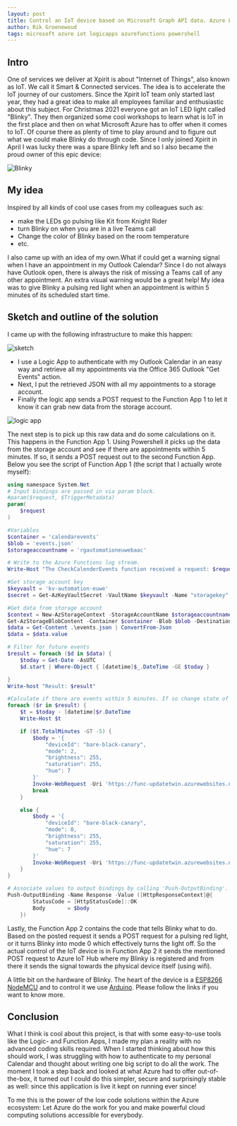 ```yaml
---
layout: post
title: Control an IoT device based on Microsoft Graph API data. Azure Logic Apps and Azure Functions make it easy! 
author: Rik Groenewoud
tags: microsoft azure iot logicapps azurefunctions powershell
---
```


## Intro
One of services we deliver at Xpirit is about "Internet of Things", also known as IoT. We call it Smart & Connected services. The idea is to accelerate the IoT journey of our customers. Since the Xpirit IoT team only started last year, they had a great idea to make all employees familiar and enthusiastic about this subject. For Christmas 2021 everyone got an IoT LED light called "Blinky". They then organized some cool workshops to learn what is IoT in the first place and then on what Microsoft Azure has to offer when it comes to IoT. Of course there as plenty of time to play around and to figure out what we could make Blinky do through code.  Since I only joined Xpirit in April I was lucky there was a spare Blinky left and so I also became the proud owner of this epic device: 

![Blinky](/images/blog-3.1.jpg)
## My idea
Inspired by all kinds of cool use cases from my colleagues such as: 

 - make the LEDs go pulsing like Kit from Knight Rider
 - turn Blinky on when you are in a live Teams call 
 - Change the color of Blinky based on the room temperature
 - etc. 
 
I also came up with an idea of my own.What if could get a warning signal when I have an appointment in my Outlook Calendar? 
Since I do not always have Outlook open, there is always the risk of missing a Teams call of any other appointment. An extra visual warning would be a great help!
My idea was to give Blinky a pulsing red light when an appointment is within 5 minutes of its scheduled start time.
## Sketch and outline of the solution 
I came up with the following infrastructure to make this happen: 

![sketch](/images/blog-3.2.png)

- I use a Logic App to authenticate with my Outlook Calendar in an easy way and retrieve all my appointments via the Office 365 Outlook "Get Events" action. 
- Next, I put the retrieved JSON with all my appointments to a storage account. 
- Finally the logic app sends a POST request to the Function App 1 to let it know it can grab new data from the storage account. 

![logic app](/images/blog-3.3.png)

The next step is to pick up this raw data and do some calculations on it. This happens in the Function App 1. Using Powershell it picks up the data from the storage account and see if there are appointments within 5 minutes. If so, it sends a POST request out to the second Function App. 
Below you see the script of Function App 1 (the script that I actually wrote myself):

```powershell
using namespace System.Net
# Input bindings are passed in via param block.
#param($request, $TriggerMetadata)
param(
    $request
)

#Variables
$container = 'calendarevents'
$blob = 'events.json'
$storageaccountname = 'rgautomationeuwebaac' 

# Write to the Azure Functions log stream.
Write-Host "The CheckCalenderEvents function received a request: $request."

#Get storage account key 
$keyvault = 'kv-automation-euwe' 
$secret = Get-AzKeyVaultSecret -VaultName $keyvault -Name "storagekey" -AsPlainText

#Get data from storage account
$context = New-AzStorageContext -StorageAccountName $storageaccountname -StorageAccountKey $secret
Get-AzStorageBlobContent -Container $container -Blob $blob -Destination ./events.json -Context $context -Force
$data = Get-Content .\events.json | ConvertFrom-Json
$data = $data.value

# Filter for future events
$result = foreach ($d in $data) {
    $today = Get-Date -AsUTC
    $d.start | Where-Object { [datetime]$_.DateTime -GE $today }

}
Write-host "Result: $result"

#Calculate if there are events within 5 minutes. If so change state of Blinky to red pulse, if not so turn off Blinky
foreach ($r in $result) {
    $t = $today - [datetime]$r.DateTime
    Write-Host $t

    if ($t.TotalMinutes -GT -5) {
        $body = '{
            "deviceId": "bare-black-canary",
            "mode": 2,
            "brightness": 255,
            "saturation": 255,
            "hue": 7
        }'
        Invoke-WebRequest -Uri 'https://func-updatetwin.azurewebsites.net/api/' -Body $body -Method PUT
        break
    }

    else {
        $body = '{
            "deviceId": "bare-black-canary",
            "mode": 0,
            "brightness": 255,
            "saturation": 255,
            "hue": 7
        }'
        Invoke-WebRequest -Uri 'https://func-updatetwin.azurewebsites.net/api/' -Body $body -Method PUT
    }
}

# Associate values to output bindings by calling 'Push-OutputBinding'.
Push-OutputBinding -Name Response -Value ([HttpResponseContext]@{
        StatusCode = [HttpStatusCode]::OK
        Body       = $body
    })
```
Lastly, the Function App 2 contains the code that tells Blinky what to do. Based on the posted request it sends a POST request for a pulsing red light, or it turns Blinky into mode 0 which effectively turns the light off.
So the actual control of the IoT device is in Function App 2 it sends the mentioned POST request to Azure IoT Hub where my Blinky is registered and from there it sends the signal towards the physical device itself (using wifi). 

A little bit on the hardware of Blinky. The heart of the device is a [ESP8266 NodeMCU](https://randomnerdtutorials.com/projects-esp8266/) and to control it we use [Arduino](https://www.arduino.cc/en/software). Please follow the links if you want to know more.
## Conclusion
What I think is cool about this project, is that with some easy-to-use tools like the Logic- and Function Apps, I made my plan a reality with no advanced coding skills required. When I started thinking about how this should work, I was struggling with how to authenticate to my personal Calendar and thought about writing one big script to do all the work. The moment I took a step back and looked at what Azure had to offer out-of-the-box, it turned out I could do this simpler, secure and surprisingly stable as well: since this application is live it kept on running ever since!

To me this is the power of the low code solutions within the Azure ecosystem: Let Azure do the work for you and make powerful cloud computing solutions accessible for everybody.